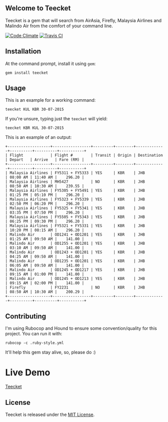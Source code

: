 ## Welcome to Teecket

Teecket is a gem that will search from AirAsia, Firefly, Malaysia Airlines and
Malindo Air from the comfort of your command line.

[![Code
Climate](https://codeclimate.com/github/amree/teecket/badges/gpa.svg)](https://codeclimate.com/github/amree/teecket)
[![Travis CI](https://travis-ci.org/amree/teecket.svg)](https://travis-ci.org/amree/teecket)

## Installation

At the command prompt, install it using `gem`:

    gem install teecket

## Usage

This is an example for a working command:

    teecket KUL KBR 30-07-2015

If you're unsure, typing just the `teecket` will yield:

    teecket KBR KUL 30-07-2015

This is an example of an output:

    +-------------------+-----------------+---------+--------+-------------+----------+----------+-----------+
    | Flight            | Flight #        | Transit | Origin | Destination | Depart   | Arrive   | Fare (RM) |
    +-------------------+-----------------+---------+--------+-------------+----------+----------+-----------+
    | Malaysia Airlines | FY5311 + FY5333 | YES     | KBR    | JHB         | 08:00 AM | 11:40 AM |    296.20 |
    | Malaysia Airlines | MH5427          | NO      | KBR    | JHB         | 08:50 AM | 10:30 AM |    239.55 |
    | Malaysia Airlines | FY5305 + FY5491 | YES     | KBR    | JHB         | 01:25 PM | 05:10 PM |    296.20 |
    | Malaysia Airlines | FY5323 + FY5339 | YES     | KBR    | JHB         | 02:50 PM | 06:20 PM |    296.20 |
    | Malaysia Airlines | FY5325 + FY5341 | YES     | KBR    | JHB         | 03:35 PM | 07:50 PM |    296.20 |
    | Malaysia Airlines | FY5505 + FY5343 | YES     | KBR    | JHB         | 06:25 PM | 09:30 PM |    296.20 |
    | Malaysia Airlines | FY5321 + FY5331 | YES     | KBR    | JHB         | 10:20 PM | 08:15 AM |    296.20 |
    | Malindo Air       | OD1241 + OD1201 | YES     | KBR    | JHB         | 01:25 AM | 09:50 AM |    141.00 |
    | Malindo Air       | OD1255 + OD1201 | YES     | KBR    | JHB         | 03:10 AM | 09:50 AM |    141.00 |
    | Malindo Air       | OD1243 + OD1201 | YES     | KBR    | JHB         | 04:25 AM | 09:50 AM |    141.00 |
    | Malindo Air       | OD1235 + OD1201 | YES     | KBR    | JHB         | 06:05 AM | 09:50 AM |    141.00 |
    | Malindo Air       | OD1245 + OD1217 | YES     | KBR    | JHB         | 09:15 AM | 01:00 PM |    141.00 |
    | Malindo Air       | OD1245 + OD1213 | YES     | KBR    | JHB         | 09:15 AM | 02:00 PM |    141.00 |
    | Firefly           | FY2231          | NO      | KBR    | JHB         | 08:50 AM | 10:30 AM |    200.29 |
    +-------------------+-----------------+---------+--------+-------------+----------+----------+-----------+

## Contributing

I'm using Rubocop and Hound to ensure some convention/quality for this project.
You can run it with:

    rubocop -c .ruby-style.yml

It'll help this gem stay alive, so, please do :)

# Live Demo

[Teecket](http://teecket.herokuapp.com)

## License

Teecket is released under the [MIT
License](http://www.opensource.org/licenses/MIT).
